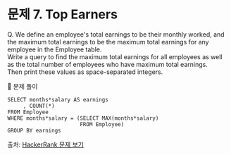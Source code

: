 # 문제 7. Top Earners

Q. We define an employee's total earnings to be their monthly  worked, and the maximum total earnings to be the maximum total earnings for any employee in the Employee table. <br>
Write a query to find the maximum total earnings for all employees as well as the total number of employees who have maximum total earnings.<br>
Then print these values as  space-separated integers.

🔑 문제 풀이
```mysql
SELECT months*salary AS earnings
     , COUNT(*)
FROM Employee
WHERE months*salary = (SELECT MAX(months*salary) 
                       FROM Employee)
GROUP BY earnings 
```

출처: [HackerRank 문제 보기](https://www.hackerrank.com/challenges/earnings-of-employees/problem?isFullScreen=true)
